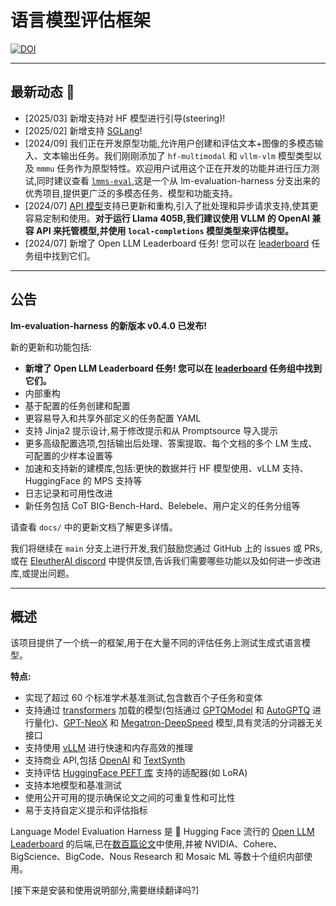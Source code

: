 
# 语言模型评估框架

[![DOI](https://zenodo.org/badge/DOI/10.5281/zenodo.10256836.svg)](https://doi.org/10.5281/zenodo.10256836)

---

## 最新动态 📣

- [2025/03] 新增支持对 HF 模型进行引导(steering)!
- [2025/02] 新增支持 [SGLang](https://docs.sglang.ai/)!
- [2024/09] 我们正在开发原型功能,允许用户创建和评估文本+图像的多模态输入、文本输出任务。我们刚刚添加了 `hf-multimodal` 和 `vllm-vlm` 模型类型以及 `mmmu` 任务作为原型特性。欢迎用户试用这个正在开发的功能并进行压力测试,同时建议查看 [`lmms-eval`](https://github.com/EvolvingLMMs-Lab/lmms-eval),这是一个从 lm-evaluation-harness 分支出来的优秀项目,提供更广泛的多模态任务、模型和功能支持。
- [2024/07] [API 模型](docs/API_guide.md)支持已更新和重构,引入了批处理和异步请求支持,使其更容易定制和使用。**对于运行 Llama 405B,我们建议使用 VLLM 的 OpenAI 兼容 API 来托管模型,并使用 `local-completions` 模型类型来评估模型。**
- [2024/07] 新增了 Open LLM Leaderboard 任务! 您可以在 [leaderboard](lm_eval/tasks/leaderboard/README.md) 任务组中找到它们。

---

## 公告

**lm-evaluation-harness 的新版本 v0.4.0 已发布!**

新的更新和功能包括:

- **新增了 Open LLM Leaderboard 任务! 您可以在 [leaderboard](lm_eval/tasks/leaderboard/README.md) 任务组中找到它们。**
- 内部重构
- 基于配置的任务创建和配置
- 更容易导入和共享外部定义的任务配置 YAML
- 支持 Jinja2 提示设计,易于修改提示和从 Promptsource 导入提示
- 更多高级配置选项,包括输出后处理、答案提取、每个文档的多个 LM 生成、可配置的少样本设置等
- 加速和支持新的建模库,包括:更快的数据并行 HF 模型使用、vLLM 支持、HuggingFace 的 MPS 支持等
- 日志记录和可用性改进
- 新任务包括 CoT BIG-Bench-Hard、Belebele、用户定义的任务分组等

请查看 `docs/` 中的更新文档了解更多详情。

我们将继续在 `main` 分支上进行开发,我们鼓励您通过 GitHub 上的 issues 或 PRs,或在 [EleutherAI discord](https://discord.gg/eleutherai) 中提供反馈,告诉我们需要哪些功能以及如何进一步改进库,或提出问题。

---

## 概述

该项目提供了一个统一的框架,用于在大量不同的评估任务上测试生成式语言模型。

**特点:**

- 实现了超过 60 个标准学术基准测试,包含数百个子任务和变体
- 支持通过 [transformers](https://github.com/huggingface/transformers/) 加载的模型(包括通过 [GPTQModel](https://github.com/ModelCloud/GPTQModel) 和 [AutoGPTQ](https://github.com/PanQiWei/AutoGPTQ) 进行量化)、[GPT-NeoX](https://github.com/EleutherAI/gpt-neox) 和 [Megatron-DeepSpeed](https://github.com/microsoft/Megatron-DeepSpeed/) 模型,具有灵活的分词器无关接口
- 支持使用 [vLLM](https://github.com/vllm-project/vllm) 进行快速和内存高效的推理
- 支持商业 API,包括 [OpenAI](https://openai.com) 和 [TextSynth](https://textsynth.com/)
- 支持评估 [HuggingFace PEFT 库](https://github.com/huggingface/peft) 支持的适配器(如 LoRA)
- 支持本地模型和基准测试
- 使用公开可用的提示确保论文之间的可重复性和可比性
- 易于支持自定义提示和评估指标

Language Model Evaluation Harness 是 🤗 Hugging Face 流行的 [Open LLM Leaderboard](https://huggingface.co/spaces/HuggingFaceH4/open_llm_leaderboard) 的后端,已在[数百篇论文](https://scholar.google.com/scholar?oi=bibs&hl=en&authuser=2&cites=15052937328817631261,4097184744846514103,1520777361382155671,17476825572045927382,18443729326628441434,14801318227356878622,7890865700763267262,12854182577605049984,15641002901115500560,5104500764547628290)中使用,并被 NVIDIA、Cohere、BigScience、BigCode、Nous Research 和 Mosaic ML 等数十个组织内部使用。

[接下来是安装和使用说明部分,需要继续翻译吗?]
